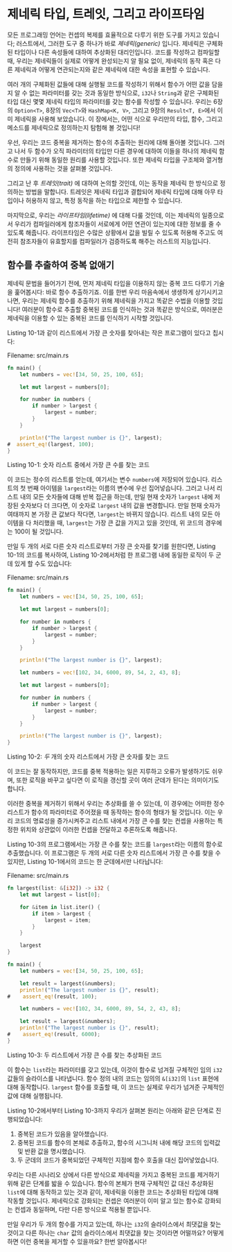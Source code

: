 # 제네릭 타입, 트레잇, 그리고 라이프타임

모든 프로그래밍 언어는 컨셉의 복제를 효율적으로 다루기 위한 도구를 가지고 있습니다; 러스트에서,
그러한 도구 중 하나가 바로 *제네릭(generic)* 입니다. 제네릭은 구체화된 타입이나 다른 속성들에
대하여 추상화된 대리인입니다. 코드를 작성하고 컴파일할 때, 우리는 제네릭들이 실제로 어떻게 완성되는지
알 필요 없이, 제네릭의 동작 혹은 다른 제네릭과 어떻게 연관되는지와 같은 제네릭에 대한 속성을 표현할
수 있습니다.

여러 개의 구체화된 값들에 대해 실행될 코드를 작성하기 위해서 함수가 어떤 값을 담을지 알 수 없는 파라미터를
갖는 것과 동일한 방식으로, `i32`나 `String`과 같은 구체화된 타입 대신 몇몇 제네릭 타입의 파라미터를
갖는 함수를 작성할 수 있습니다. 우리는 6장의 `Option<T>`, 8장의 `Vec<T>`와 `HashMap<K, V>`,
그리고 9장의 `Result<T, E>`에서 이미 제네릭을 사용해 보았습니다. 이 장에서는, 어떤 식으로
우리만의 타입, 함수, 그리고 메소드를 제네릭으로 정의하는지 탐험해 볼 것입니다!

우선, 우리는 코드 중복을 제거하는 함수의 추출하는 원리에 대해 돌아볼 것입니다. 그러고 나서 두 함수가
오직 파라미터의 타입만 다른 경우에 대하여 이들을 하나의 제네릭 함수로 만들기 위해 동일한 원리를 사용할
것입니다. 또한 제네릭 타입을 구조체와 열거형의 정의에 사용하는 것을 살펴볼 것입니다.

그리고 난 후 *트레잇(trait)* 에 대하여 논의할 것인데, 이는 동작을 제네릭 한 방식으로 정의하는
방법을 말합니다. 트레잇은 제네릭 타입과 결합되어 제네릭 타입에 대해 아무 타입이나 허용하지 않고,
특정 동작을 하는 타입으로 제한할 수 있습니다.

마지막으로, 우리는 *라이프타임(lifetime)* 에 대해 다룰 것인데, 이는 제네릭의 일종으로서 우리가
컴파일러에게 참조자들이 서로에게 어떤 연관이 있는지에 대한 정보를 줄 수 있도록 해줍니다. 라이프타임은
수많은 상황에서 값을 빌릴 수 있도록 허용해 주고도 여전히 참조자들이 유효할지를 컴파일러가 검증하도록
해주는 러스트의 지능입니다.

## 함수를 추출하여 중복 없애기

제네릭 문법을 들어가기 전에, 먼저 제네릭 타입을 이용하지 않는 중복 코드 다루기 기술을 훑어봅시다: 바로
함수 추출하기죠. 이를 한번 우리 마음속에서 생생하게 상기시키고 나면, 우리는 제네릭 함수를 추출하기 위해
제네릭을 가지고 똑같은 수법을 이용할 것입니다! 여러분이 함수로 추출할 중복된 코드를 인식하는 것과 똑같은
방식으로, 여러분은 제네릭을 이용할 수 있는 중복된 코드를 인식하기 시작할 것입니다.

Listing 10-1과 같이 리스트에서 가장 큰 숫자를 찾아내는 작은 프로그램이 있다고 칩시다:

<span class="filename">Filename: src/main.rs</span>

```rust
fn main() {
    let numbers = vec![34, 50, 25, 100, 65];

    let mut largest = numbers[0];

    for number in numbers {
        if number > largest {
            largest = number;
        }
    }

    println!("The largest number is {}", largest);
#  assert_eq!(largest, 100);
}
```

<span class="caption">Listing 10-1: 숫자 리스트 중에서 가장 큰 수를 찾는 코드</span>

이 코드는 정수의 리스트를 얻는데, 여기서는 변수 `numbers`에 저장되어 있습니다. 리스트의 첫 번째
아이템을 `largest`라는 이름의 변수에 우선 집어넣습니다. 그러고 나서 리스트 내의 모든 숫자들에 대해
반복 접근을 하는데, 만일 현재 숫자가 `largest` 내에 저장된 숫자보다 더 크다면, 이 숫자로
`largest` 내의 값을 변경합니다. 만일 현재 숫자가 여태까지 본 가장 큰 값보다 작다면, `largest`는
바뀌지 않습니다. 리스트 내의 모든 아이템을 다 처리했을 때, `largest`는 가장 큰 값을 가지고 있을
것인데, 위 코드의 경우에는 100이 될 것입니다.

만일 두 개의 서로 다른 숫자 리스트로부터 가장 큰 숫자를 찾기를 원한다면, Listing 10-1의 코드를
복사하여, Listing 10-2에서처럼 한 프로그램 내에 동일한 로직이 두 군데 있게 할 수도 있습니다:

<span class="filename">Filename: src/main.rs</span>

```rust
fn main() {
    let numbers = vec![34, 50, 25, 100, 65];

    let mut largest = numbers[0];

    for number in numbers {
        if number > largest {
            largest = number;
        }
    }

    println!("The largest number is {}", largest);

    let numbers = vec![102, 34, 6000, 89, 54, 2, 43, 8];

    let mut largest = numbers[0];

    for number in numbers {
        if number > largest {
            largest = number;
        }
    }

    println!("The largest number is {}", largest);
}
```

<span class="caption">Listing 10-2: *두* 개의 숫자 리스트에서 가장 큰 숫자를
찾는 코드</span>

이 코드는 잘 동작하지만, 코드를 중복 적용하는 일은 지루하고 오류가 발생하기도 쉬우며, 또한 로직을
바꾸고 싶다면 이 로직을 갱신할 곳이 여러 군데가 된다는 의미이기도 합니다.

<!-- Are we safe assuming the reader will be familiar with the term
"abstraction" in this context, or do we want to give a brief definition? -->
<!-- Yes, our audience will be familiar with this term. /Carol -->

이러한 중복을 제거하기 위해서 우리는 추상화를 쓸 수 있는데, 이 경우에는 어떠한 정수 리스트가 함수의
파라미터로 주어졌을 때 동작하는 함수의 형태가 될 것입니다. 이는 우리 코드의 명료성을 증가시켜주고
리스트 내에서 가장 큰 수를 찾는 컨셉을 사용하는 특정한 위치와 상관없이 이러한 컨셉을 전달하고
추론하도록 해줍니다.

Listing 10-3의 프로그램에서는 가장 큰 수를 찾는 코드를 `largest`라는 이름의 함수로 추출했습니다.
이 프로그램은 두 개의 서로 다른 숫자 리스트에서 가장 큰 수를 찾을 수 있지만, Listing 10-1에서의
코드는 한 군데에서만 나타납니다:

<span class="filename">Filename: src/main.rs</span>

```rust
fn largest(list: &[i32]) -> i32 {
    let mut largest = list[0];

    for &item in list.iter() {
        if item > largest {
            largest = item;
        }
    }

    largest
}

fn main() {
    let numbers = vec![34, 50, 25, 100, 65];

    let result = largest(&numbers);
    println!("The largest number is {}", result);
#    assert_eq!(result, 100);

    let numbers = vec![102, 34, 6000, 89, 54, 2, 43, 8];

    let result = largest(&numbers);
    println!("The largest number is {}", result);
#    assert_eq!(result, 6000);
}
```

<span class="caption">Listing 10-3: 두 리스트에서 가장 큰 수를 찾는 추상화된 코드</span>

이 함수는 `list`라는 파라미터를 갖고 있는데, 이것이 함수로 넘겨질 구체적인 임의 `i32` 값들의
슬라이스를 나타냅니다. 함수 정의 내의 코드는 임의의 `&[i32]`의 `list` 표현에 대해 동작합니다.
`largest` 함수를 호출할 때, 이 코드는 실제로 우리가 넘겨준 구체적인 값에 대해 실행됩니다.

Listing 10-2에서부터 Listing 10-3까지 우리가 살펴본 원리는 아래와 같은 단계로 진행되었습니다:

1. 중복된 코드가 있음을 알아챘습니다.
2. 중복된 코드를 함수의 본체로 추출하고, 함수의 시그니처 내에 해당 코드의 입력값 및 반환 값을 명시했습니다.
3. 두 군데의 코드가 중복되었던 구체적인 지점에 함수 호출을 대신 집어넣었습니다.

우리는 다른 시나리오 상에서 다른 방식으로 제네릭을 가지고 중복된 코드를 제거하기 위해 같은 단계를 밟을
수 있습니다. 함수의 본체가 현재 구체적인 값 대신 추상화된 `list`에 대해 동작하고 있는 것과 같이,
제네릭을 이용한 코드는 추상화된 타입에 대해 작동할 것입니다. 제네릭으로 강화되는 컨셉은 여러분이 이미
알고 있는 함수로 강화되는 컨셉과 동일하며, 다만 다른 방식으로 적용될 뿐입니다.

만일 우리가 두 개의 함수를 가지고 있는데, 하나는 `i32`의 슬라이스에서 최댓값을 찾는 것이고 다른
하나는 `char` 값의 슬라이스에서 최댓값을 찾는 것이라면 어떨까요? 어떻게 하면 이런 중복을 제거할
수 있을까요? 한번 알아봅시다!
